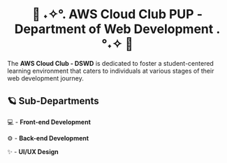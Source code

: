<h1 align='center'>👾 ˖✧°. AWS Cloud Club PUP - Department of Web Development .°˖✧ 🌌</h1>

The **AWS Cloud Club - DSWD** is dedicated to foster a student-centered learning environment that caters to individuals at various stages of their web development journey.

## 🪐 Sub-Departments

💻 - **Front-end Development**

⚙️ - **Back-end Development**

✨ - **UI/UX Design**
